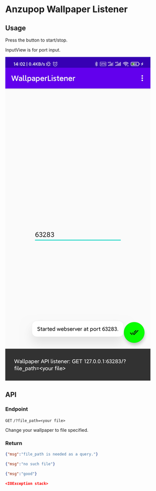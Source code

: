 # Anzupop Wallpaper Listener

## Usage

Press the button to start/stop.

InputView is for port input.

![screenshot](./doc/img/Screenshot_2021_04_25_14_02_13_976_com_anzupop_wallpaperlistener.jpg)

## API

### Endpoint

`GET` `/?file_path=<your file>`

Change your wallpaper to file specified.

### Return

```json
{"msg":"file_path is needed as a query."}
```

```json
{"msg":"no such file"}
```

```json
{"msg":"good"}
```

```json
<IOException stack>
```